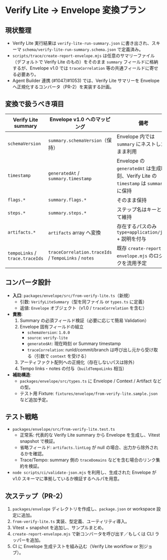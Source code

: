 # Verify Lite → Envelope 変換プラン

## 現状整理
- Verify Lite 実行結果は `verify-lite-run-summary.json` に書き出され、スキーマ `schema/verify-lite-run-summary.schema.json` で定義済み。
- `scripts/trace/create-report-envelope.mjs` は任意のサマリーファイル（デフォルトで Verify Lite のもの）をそのまま `summary` フィールドに格納するが、Envelope v1.0 では `traceCorrelation` 等の共通フィールドに寄せる必要あり。
- Agent Builder 連携 (#1047/#1053) では、Verify Lite サマリーを Envelope へ正規化するコンバータ（PR-2）を実装する計画。

## 変換で扱うべき項目
| Verify Lite summary | Envelope v1.0 へのマッピング | 備考 |
| --- | --- | --- |
| `schemaVersion` | `summary.schemaVersion`（保持） | Envelope 内では `summary` にネストしたまま利用 |
| `timestamp` | `generatedAt` / `summary.timestamp` | Envelope の `generatedAt` は生成時刻、Verify Lite の `timestamp` は `summary` に保持 |
| `flags.*` | `summary.flags.*` | そのまま保持 |
| `steps.*` | `summary.steps.*` | ステップ名はキーとして維持 |
| `artifacts.*` | `artifacts` array へ変換 | 存在するパスのみ `type=application/json` + 説明を付与 |
| `tempoLinks` / `trace.traceIds` | `traceCorrelation.traceIds` / `TempoLinks` / `notes` | 既存 `create-report-envelope.mjs` のロジックを流用予定 |

## コンバータ設計
- **入口**: `packages/envelope/src/from-verify-lite.ts`（新規）
  - 引数: `VerifyLiteSummary`（型を同ファイル or `types.ts` に定義）
  - 返値: `Envelope` オブジェクト（v1.0 / `traceCorrelation` を含む）
- **責務**:
  1. Summary の必須フィールド検証（必要に応じて簡易 Validation）
  2. Envelope 固有フィールドの組立
     - `schemaVersion`: `1.0.0`
     - `source`: `verify-lite`
     - `generatedAt`: 現在時刻 or Summary timestamp
     - `traceCorrelation`: runId/commit/branch は呼び出し元から受け取る（引数で `context` を受ける）
  3. アーティファクト配列への正規化（存在しないパスは除外）
  4. Tempo links・notes の付与（`buildTempoLinks` 相当）
- **補助構造**:
  - `packages/envelope/src/types.ts` に Envelope / Context / Artifact などの型。
  - テスト用 Fixture: `fixtures/envelope/from-verify-lite.sample.json` など追加予定。

## テスト戦略
- `packages/envelope/src/from-verify-lite.test.ts`
  - 正常系: 代表的な Verify Lite summary から Envelope を生成し、Vitest snapshot で検証。
  - 省略フィールド: `artifacts.lintLog` が null の場合、出力から除外されるかを確認。
  - Trace/Tempo: summary 側の `traceDomains` などを含む場合のリンク集約を検証。
- `node scripts/ci/validate-json.mjs` を利用し、生成された Envelope が v1.0 スキーマに準拠しているか検証するヘルパを用意。

## 次ステップ（PR-2）
1. `packages/envelope` ディレクトリを作成し、`package.json` or workspace 設定に追加。
2. `from-verify-lite.ts` 実装、型定義、ユーティリティ導入。
3. Vitest + snapshot を追加し、サンプルまとめ。
4. `create-report-envelope.mjs` で新コンバータを呼び出す／もしくは CLI ラッパーを追加。
5. CI に Envelope 生成テストを組み込む（Verify Lite workflow or 別ジョブ）。
